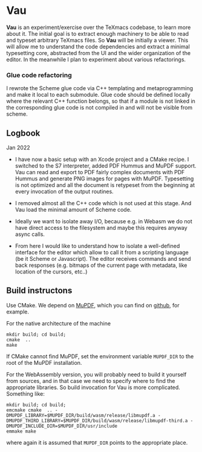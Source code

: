 

# Vau

**Vau** is an experiment/exercise over the TeXmacs codebase, to learn more about it. The initial goal is to extract enough machinery to be able to read and typeset arbitrary TeXmacs files. So **Vau** will be initially a viewer. This will allow me to understand the code dependencies and extract a minimal typesetting core, abstracted from the UI and the wider organization of the editor. In the meanwhile I plan to experiment about various refactorings.

### Glue code refactoring

I rewrote the Scheme glue code via C++ templating and metaprogramming and make it local to each submodule. Glue code should be defined locally where the relevant C++ function belongs, so that if a module is not linked in the corresponding glue code is not compiled in and will not be visible from scheme. 


## Logbook

Jan 2022 

- I have now a basic setup with an Xcode project and a CMake recipe. I switched to the S7 interpreter, added PDF Hummus and MuPDF support. Vau can read and export to PDF fairly complex documents with PDF Hummus and generate PNG images for pages with MuPDF. Typesetting is not optimized and all the document is retypeset from the beginning at every invocation of the output routines.

- I removed almost all the C++ code which is not used at this stage. And Vau load the minimal amount of Scheme code.

- Ideally we want to isolate away I/O, because e.g. in Webasm we do not have direct access to the filesystem and maybe this requires anyway async calls.

- From here I would like to understand how to isolate a well-defined interface for the editor which allow to call it from a scripting language (be it Scheme or Javascript). The editor receives commands and send back responses (e.g. bitmaps of the current page with metadata, like location of the cursors, etc..)


## Build instructons

Use CMake. We depend on [MuPDF](https://mupdf.com), which you can find on [github](https://github.com/ArtifexSoftware/mupdf), for example. 

For the native architecture of the machine
```
mkdir build; cd build;
cmake  ..
make
```
If CMake cannot find MuPDF, set the environment variable `MUPDF_DIR` to the root of the MuPDF installation.


For the WebAssembly version, you will probably need to build it yourself from sources, and in that case  we need to specify where to find the appropriate libraries. So build invocation for Vau is more complicated. Something like:
```
mkdir build; cd build;
emcmake cmake  .. -DMUPDF_LIBRARY=$MUPDF_DIR/build/wasm/release/libmupdf.a -DMUPDF_THIRD_LIBRARY=$MUPDF_DIR/build/wasm/release/libmupdf-third.a -DMUPDF_INCLUDE_DIR=$MUPDF_DIR/usr/include
emmake make 
```
where again it is assumed that `MUPDF_DIR` points to the appropriate place.
